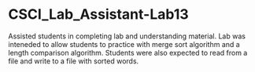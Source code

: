 # CSCI_Lab_Assistant-Lab13
Assisted students in completing lab and understanding material. Lab was inteneded to allow students to practice with merge sort algorithm and a 
length comparison algorithm. Students were also expected to read from a file and write to a file with sorted words.
